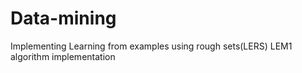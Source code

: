 # Data-mining
Implementing Learning from examples using rough sets(LERS) LEM1 algorithm implementation
